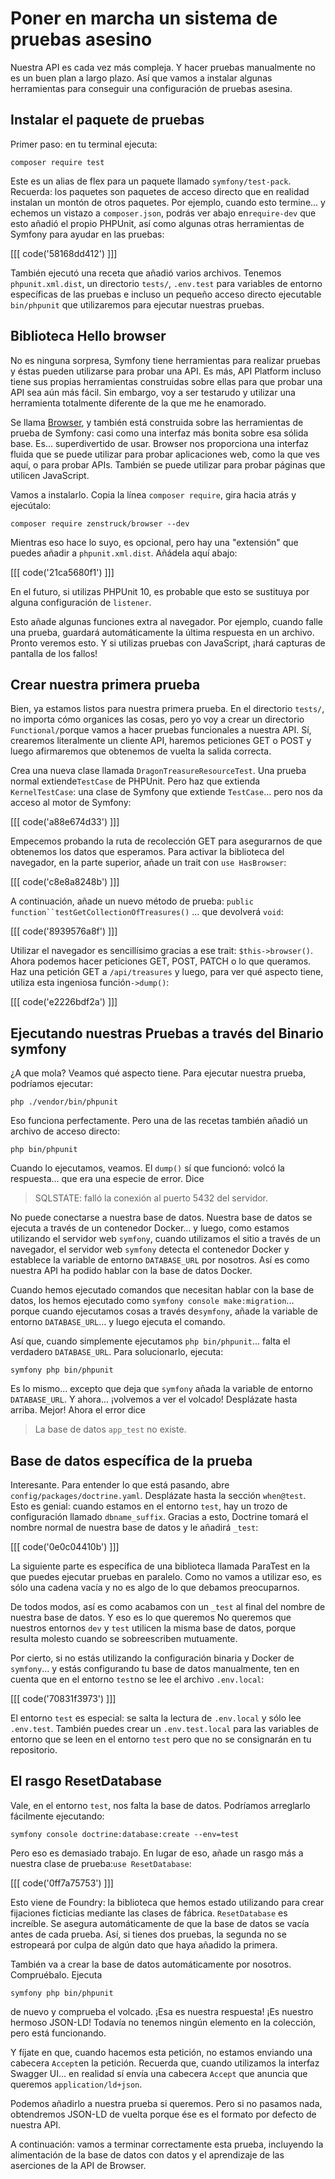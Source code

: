 # Poner en marcha un sistema de pruebas asesino

Nuestra API es cada vez más compleja. Y hacer pruebas manualmente no es un buen plan a largo plazo. Así que vamos a instalar algunas herramientas para conseguir una configuración de pruebas asesina.

## Instalar el paquete de pruebas

Primer paso: en tu terminal ejecuta:

```terminal
composer require test
```

Este es un alias de flex para un paquete llamado `symfony/test-pack`. Recuerda: los paquetes son paquetes de acceso directo que en realidad instalan un montón de otros paquetes. Por ejemplo, cuando esto termine... y echemos un vistazo a `composer.json`, podrás ver abajo en`require-dev` que esto añadió el propio PHPUnit, así como algunas otras herramientas de Symfony para ayudar en las pruebas:

[[[ code('58168dd412') ]]]

También ejecutó una receta que añadió varios archivos. Tenemos `phpunit.xml.dist`, un directorio `tests/`, `.env.test` para variables de entorno específicas de las pruebas e incluso un pequeño acceso directo ejecutable `bin/phpunit` que utilizaremos para ejecutar nuestras pruebas.

## Biblioteca Hello browser

No es ninguna sorpresa, Symfony tiene herramientas para realizar pruebas y éstas pueden utilizarse para probar una API. Es más, API Platform incluso tiene sus propias herramientas construidas sobre ellas para que probar una API sea aún más fácil. Sin embargo, voy a ser testarudo y utilizar una herramienta totalmente diferente de la que me he enamorado.

Se llama [Browser](https://github.com/zenstruck/browser), y también está construida sobre las herramientas de prueba de Symfony: casi como una interfaz más bonita sobre esa sólida base. Es... superdivertido de usar. Browser nos proporciona una interfaz fluida que se puede utilizar para probar aplicaciones web, como la que ves aquí, o para probar APIs. También se puede utilizar para probar páginas que utilicen JavaScript.

Vamos a instalarlo. Copia la línea `composer require`, gira hacia atrás y ejecútalo:

```terminal-silent
composer require zenstruck/browser --dev
```

Mientras eso hace lo suyo, es opcional, pero hay una "extensión" que puedes añadir a `phpunit.xml.dist`. Añádela aquí abajo:

[[[ code('21ca5680f1') ]]]

En el futuro, si utilizas PHPUnit 10, es probable que esto se sustituya por alguna configuración de `listener`.

Esto añade algunas funciones extra al navegador. Por ejemplo, cuando falle una prueba, guardará automáticamente la última respuesta en un archivo. Pronto veremos esto. Y si utilizas pruebas con JavaScript, ¡hará capturas de pantalla de los fallos!

## Crear nuestra primera prueba

Bien, ya estamos listos para nuestra primera prueba. En el directorio `tests/`, no importa cómo organices las cosas, pero yo voy a crear un directorio `Functional/`porque vamos a hacer pruebas funcionales a nuestra API. Sí, crearemos literalmente un cliente API, haremos peticiones GET o POST y luego afirmaremos que obtenemos de vuelta la salida correcta.

Crea una nueva clase llamada `DragonTreasureResourceTest`. Una prueba normal extiende`TestCase` de PHPUnit. Pero haz que extienda `KernelTestCase`: una clase de Symfony que extiende `TestCase`... pero nos da acceso al motor de Symfony:

[[[ code('a88e674d33') ]]]

Empecemos probando la ruta de recolección GET para asegurarnos de que obtenemos los datos que esperamos. Para activar la biblioteca del navegador, en la parte superior, añade un trait con `use HasBrowser`:

[[[ code('c8e8a8248b') ]]]

A continuación, añade un nuevo método de prueba: `public function``testGetCollectionOfTreasures()` ... que devolverá `void`:

[[[ code('8939576a8f') ]]]

Utilizar el navegador es sencillísimo gracias a ese trait: `$this->browser()`. Ahora podemos hacer peticiones GET, POST, PATCH o lo que queramos. Haz una petición GET a `/api/treasures` y luego, para ver qué aspecto tiene, utiliza esta ingeniosa función`->dump()`:

[[[ code('e2226bdf2a') ]]]

## Ejecutando nuestras Pruebas a través del Binario symfony

¿A que mola? Veamos qué aspecto tiene. Para ejecutar nuestra prueba, podríamos ejecutar:

```terminal
php ./vendor/bin/phpunit
```

Eso funciona perfectamente. Pero una de las recetas también añadió un archivo de acceso directo:

```terminal
php bin/phpunit
```

Cuando lo ejecutamos, veamos. El `dump()` sí que funcionó: volcó la respuesta... que era una especie de error. Dice

> SQLSTATE: falló la conexión al puerto 5432 del servidor.

No puede conectarse a nuestra base de datos. Nuestra base de datos se ejecuta a través de un contenedor Docker... y luego, como estamos utilizando el servidor web `symfony`, cuando utilizamos el sitio a través de un navegador, el servidor web `symfony` detecta el contenedor Docker y establece la variable de entorno `DATABASE_URL` por nosotros. Así es como nuestra API ha podido hablar con la base de datos Docker.

Cuando hemos ejecutado comandos que necesitan hablar con la base de datos, los hemos ejecutado como `symfony console make:migration`... porque cuando ejecutamos cosas a través de`symfony`, añade la variable de entorno `DATABASE_URL`... y luego ejecuta el comando.

Así que, cuando simplemente ejecutamos `php bin/phpunit`... falta el verdadero `DATABASE_URL`. Para solucionarlo, ejecuta:

```terminal
symfony php bin/phpunit
```

Es lo mismo... excepto que deja que `symfony` añada la variable de entorno `DATABASE_URL`. Y ahora... ¡volvemos a ver el volcado! Desplázate hasta arriba. Mejor! Ahora el error dice

> La base de datos `app_test` no existe.

## Base de datos específica de la prueba

Interesante. Para entender lo que está pasando, abre `config/packages/doctrine.yaml`. Desplázate hasta la sección `when@test`. Esto es genial: cuando estamos en el entorno `test`, hay un trozo de configuración llamado `dbname_suffix`. Gracias a esto, Doctrine tomará el nombre normal de nuestra base de datos y le añadirá `_test`:

[[[ code('0e0c04410b') ]]]

La siguiente parte es específica de una biblioteca llamada ParaTest en la que puedes ejecutar pruebas en paralelo. Como no vamos a utilizar eso, es sólo una cadena vacía y no es algo de lo que debamos preocuparnos.

De todos modos, así es como acabamos con un `_test` al final del nombre de nuestra base de datos. Y eso es lo que queremos No queremos que nuestros entornos `dev` y `test` utilicen la misma base de datos, porque resulta molesto cuando se sobreescriben mutuamente.

Por cierto, si no estás utilizando la configuración binaria y Docker de `symfony`... y estás configurando tu base de datos manualmente, ten en cuenta que en el entorno `test`no se lee el archivo `.env.local`:

[[[ code('70831f3973') ]]]

El entorno `test` es especial: se salta la lectura de `.env.local` y sólo lee `.env.test`. También puedes crear un `.env.test.local` para las variables de entorno que se leen en el entorno `test` pero que no se consignarán en tu repositorio.

## El rasgo ResetDatabase

Vale, en el entorno `test`, nos falta la base de datos. Podríamos arreglarlo fácilmente ejecutando:

```terminal
symfony console doctrine:database:create --env=test
```

Pero eso es demasiado trabajo. En lugar de eso, añade un rasgo más a nuestra clase de prueba:`use ResetDatabase`:

[[[ code('0ff7a75753') ]]]

Esto viene de Foundry: la biblioteca que hemos estado utilizando para crear fijaciones ficticias mediante las clases de fábrica. `ResetDatabase` es increíble. Se asegura automáticamente de que la base de datos se vacía antes de cada prueba. Así, si tienes dos pruebas, la segunda no se estropeará por culpa de algún dato que haya añadido la primera.

También va a crear la base de datos automáticamente por nosotros. Compruébalo. Ejecuta

```terminal
symfony php bin/phpunit
```

de nuevo y comprueba el volcado. ¡Esa es nuestra respuesta! ¡Es nuestro hermoso JSON-LD! Todavía no tenemos ningún elemento en la colección, pero está funcionando.

Y fíjate en que, cuando hacemos esta petición, no estamos enviando una cabecera `Accept`en la petición. Recuerda que, cuando utilizamos la interfaz Swagger UI... en realidad sí envía una cabecera `Accept` que anuncia que queremos `application/ld+json`.

Podemos añadirlo a nuestra prueba si queremos. Pero si no pasamos nada, obtendremos JSON-LD de vuelta porque ése es el formato por defecto de nuestra API.

A continuación: vamos a terminar correctamente esta prueba, incluyendo la alimentación de la base de datos con datos y el aprendizaje de las aserciones de la API de Browser.
